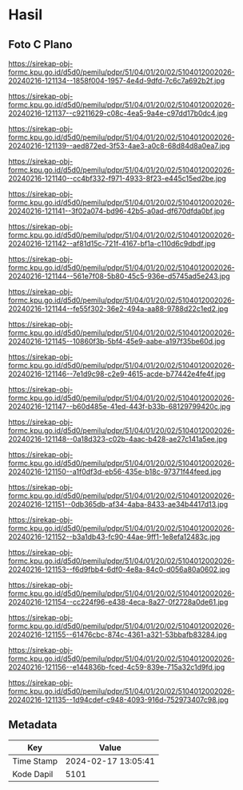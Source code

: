 # Hasil

## Foto C Plano

https://sirekap-obj-formc.kpu.go.id/d5d0/pemilu/pdpr/51/04/01/20/02/5104012002026-20240216-121134--1858f004-1957-4e4d-9dfd-7c6c7a692b2f.jpg

https://sirekap-obj-formc.kpu.go.id/d5d0/pemilu/pdpr/51/04/01/20/02/5104012002026-20240216-121137--c9211629-c08c-4ea5-9a4e-c97dd17b0dc4.jpg

https://sirekap-obj-formc.kpu.go.id/d5d0/pemilu/pdpr/51/04/01/20/02/5104012002026-20240216-121139--aed872ed-3f53-4ae3-a0c8-68d84d8a0ea7.jpg

https://sirekap-obj-formc.kpu.go.id/d5d0/pemilu/pdpr/51/04/01/20/02/5104012002026-20240216-121140--cc4bf332-f971-4933-8f23-e445c15ed2be.jpg

https://sirekap-obj-formc.kpu.go.id/d5d0/pemilu/pdpr/51/04/01/20/02/5104012002026-20240216-121141--3f02a074-bd96-42b5-a0ad-df670dfda0bf.jpg

https://sirekap-obj-formc.kpu.go.id/d5d0/pemilu/pdpr/51/04/01/20/02/5104012002026-20240216-121142--af81d15c-721f-4167-bf1a-c110d6c9dbdf.jpg

https://sirekap-obj-formc.kpu.go.id/d5d0/pemilu/pdpr/51/04/01/20/02/5104012002026-20240216-121144--561e7f08-5b80-45c5-936e-d5745ad5e243.jpg

https://sirekap-obj-formc.kpu.go.id/d5d0/pemilu/pdpr/51/04/01/20/02/5104012002026-20240216-121144--fe55f302-36e2-494a-aa88-9788d22c1ed2.jpg

https://sirekap-obj-formc.kpu.go.id/d5d0/pemilu/pdpr/51/04/01/20/02/5104012002026-20240216-121145--10860f3b-5bf4-45e9-aabe-a197f35be60d.jpg

https://sirekap-obj-formc.kpu.go.id/d5d0/pemilu/pdpr/51/04/01/20/02/5104012002026-20240216-121146--7e1d9c98-c2e9-4615-acde-b77442e4fe4f.jpg

https://sirekap-obj-formc.kpu.go.id/d5d0/pemilu/pdpr/51/04/01/20/02/5104012002026-20240216-121147--b60d485e-41ed-443f-b33b-68129799420c.jpg

https://sirekap-obj-formc.kpu.go.id/d5d0/pemilu/pdpr/51/04/01/20/02/5104012002026-20240216-121148--0a18d323-c02b-4aac-b428-ae27c141a5ee.jpg

https://sirekap-obj-formc.kpu.go.id/d5d0/pemilu/pdpr/51/04/01/20/02/5104012002026-20240216-121150--a1f0df3d-eb56-435e-b18c-97371f44feed.jpg

https://sirekap-obj-formc.kpu.go.id/d5d0/pemilu/pdpr/51/04/01/20/02/5104012002026-20240216-121151--0db365db-af34-4aba-8433-ae34b4417d13.jpg

https://sirekap-obj-formc.kpu.go.id/d5d0/pemilu/pdpr/51/04/01/20/02/5104012002026-20240216-121152--b3a1db43-fc90-44ae-9ff1-1e8efa12483c.jpg

https://sirekap-obj-formc.kpu.go.id/d5d0/pemilu/pdpr/51/04/01/20/02/5104012002026-20240216-121153--f6d9fbb4-6df0-4e8a-84c0-d056a80a0602.jpg

https://sirekap-obj-formc.kpu.go.id/d5d0/pemilu/pdpr/51/04/01/20/02/5104012002026-20240216-121154--cc224f96-e438-4eca-8a27-0f2728a0de61.jpg

https://sirekap-obj-formc.kpu.go.id/d5d0/pemilu/pdpr/51/04/01/20/02/5104012002026-20240216-121155--61476cbc-874c-4361-a321-53bbafb83284.jpg

https://sirekap-obj-formc.kpu.go.id/d5d0/pemilu/pdpr/51/04/01/20/02/5104012002026-20240216-121156--e144836b-fced-4c59-839e-715a32c1d9fd.jpg

https://sirekap-obj-formc.kpu.go.id/d5d0/pemilu/pdpr/51/04/01/20/02/5104012002026-20240216-121135--1d94cdef-c948-4093-916d-752973407c98.jpg


## Metadata

| Key        | Value               |
| ---------- | ------------------- |
| Time Stamp | 2024-02-17 13:05:41 |
| Kode Dapil | 5101                |



